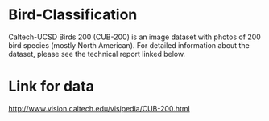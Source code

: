# Bird-Classification
Caltech-UCSD Birds 200 (CUB-200) is an image dataset with photos of 200 bird species (mostly North American). For detailed information about the dataset, please see the technical report linked below.

# Link for data
http://www.vision.caltech.edu/visipedia/CUB-200.html
